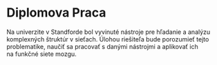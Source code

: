 # Diplomova Praca
Na univerzite v Standforde bol vyvinuté nástroje pre hľadanie a analýzu komplexných štruktúr v sieťach. Úlohou riešiteľa bude porozumieť tejto problematike, naučiť sa pracovať s danými nástrojmi a aplikovať ich na funkčné siete mozgu.
